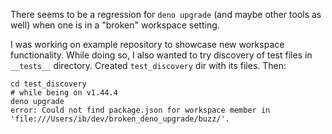 There seems to be a regression for `deno upgrade` (and maybe other tools as well) when one is in a "broken" workspace setting.

I was working on example repository to showcase new workspace functionality. While doing so, I also wanted to try discovery of
test files in `__tests__` directory. Created `test_discovery` dir with its files. Then:

```
cd test_discovery
# while being on v1.44.4
deno upgrade
error: Could not find package.json for workspace member in 'file:///Users/ib/dev/broken_deno_upgrade/buzz/'.

```